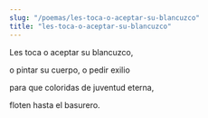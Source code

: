```yaml
---
slug: "/poemas/les-toca-o-aceptar-su-blancuzco"
title: "les-toca-o-aceptar-su-blancuzco"
---
```

Les toca o aceptar su blancuzco,

o pintar su cuerpo, o pedir exilio

para que coloridas de juventud eterna,

floten hasta el basurero.
